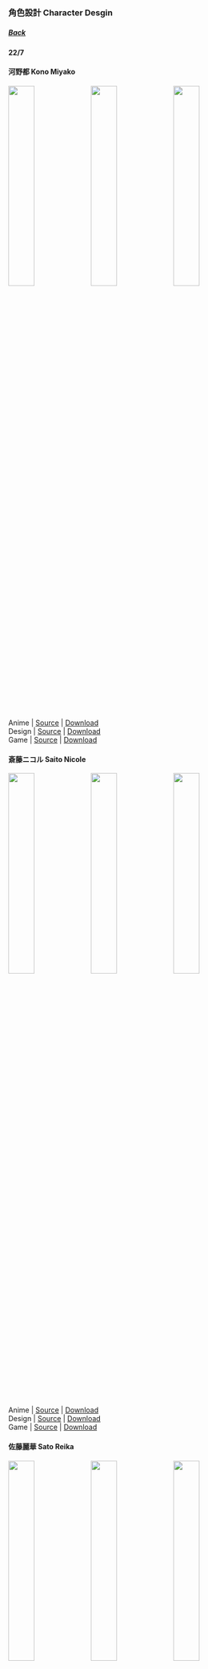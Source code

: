 ### 角色設計 Character Desgin
##### [Back](../../readme.md)

#### 22/7
#### 河野都 Kono Miyako
<img src="../../Album/Character%20Design/Anime/Miyako_anime.png" width="32%">
<img src="../../Album/Character%20Design/Original%20Design/Miyako_design.png" width="32%">
<img src="../../Album/Character%20Design/音楽の時間/Miyako_game.png" width="32%">

 Anime | [Source](http://www.nanabunnonijyuuni.com/assets/img/chara/01_miyako/img_chara_anime.png) | [Download](https://github.com/LYHPandaKing/227PhotoBackup/raw/master/Album/Character%20Design/Anime/Miyako_anime.png)  
 Design | [Source](http://www.nanabunnonijyuuni.com/assets/img/chara/01_miyako/img_chara_design.png) | [Download](https://github.com/LYHPandaKing/227PhotoBackup/raw/master/Album/Character%20Design/Original%20Design/Miyako_design.png)  
 Game | [Source](https://227-game.com/assets/img/character/characters/miyako/ph.png) | [Download](https://github.com/LYHPandaKing/227PhotoBackup/raw/master/Album/Character%20Design/音楽の時間/Miyako_game.png) 
 
#### 斎藤ニコル Saito Nicole
<img src="../../Album/Character%20Design/Anime/Nicole_anime.png" width="32%">
<img src="../../Album/Character%20Design/Original%20Design/Nicole_design.png" width="32%">
<img src="../../Album/Character%20Design/音楽の時間/Nicole_game.png" width="32%">

 Anime | [Source](http://www.nanabunnonijyuuni.com/assets/img/chara/02_nicole/img_chara_anime.png) | [Download](https://github.com/LYHPandaKing/227PhotoBackup/raw/master/Album/Character%20Design/Anime/Nicole_anime.png)  
 Design | [Source](http://www.nanabunnonijyuuni.com/assets/img/chara/02_nicole/img_chara_design.png) | [Download](https://github.com/LYHPandaKing/227PhotoBackup/raw/master/Album/Character%20Design/Original%20Design/Nicole_design.png)  
 Game | [Source](https://227-game.com/assets/img/character/characters/nicole/ph.png) | [Download](https://github.com/LYHPandaKing/227PhotoBackup/raw/master/Album/Character%20Design/音楽の時間/Nicole_game.png)
 
#### 佐藤麗華 Sato Reika
<img src="../../Album/Character%20Design/Anime/Reika_anime.png" width="32%">
<img src="../../Album/Character%20Design/Original%20Design/Reika_design.png" width="32%">
<img src="../../Album/Character%20Design/音楽の時間/Reika_game.png" width="32%">

 Anime | [Source](http://www.nanabunnonijyuuni.com/assets/img/chara/03_reika/img_chara_anime.png) | [Download](https://github.com/LYHPandaKing/227PhotoBackup/raw/master/Album/Character%20Design/Anime/Reika_anime.png)  
 Design | [Source](http://www.nanabunnonijyuuni.com/assets/img/chara/03_reika/img_chara_design.png) | [Download](https://github.com/LYHPandaKing/227PhotoBackup/raw/master/Album/Character%20Design/Original%20Design/Reika_design.png)  
 Game | [Source](https://227-game.com/assets/img/character/characters/reika/ph.png) | [Download](https://github.com/LYHPandaKing/227PhotoBackup/raw/master/Album/Character%20Design/音楽の時間/Reika_game.png)
 
#### 滝川みう Takigawa Miu
<img src="../../Album/Character%20Design/Anime/Miu_anime.png" width="32%">
<img src="../../Album/Character%20Design/Original%20Design/Miu_design.png" width="32%">
<img src="../../Album/Character%20Design/音楽の時間/Miu_game.png" width="32%">

 Anime | [Source](http://www.nanabunnonijyuuni.com/assets/img/chara/05_miu/img_chara_anime.png) | [Download](https://github.com/LYHPandaKing/227PhotoBackup/raw/master/Album/Character%20Design/Anime/Miu_anime.png)  
 Design | [Source](http://www.nanabunnonijyuuni.com/assets/img/chara/05_miu/img_chara_design.png) | [Download](https://github.com/LYHPandaKing/227PhotoBackup/raw/master/Album/Character%20Design/Original%20Design/Miu_design.png)  
 Game | [Source](https://227-game.com/assets/img/character/characters/miu/ph.png) | [Download](https://github.com/LYHPandaKing/227PhotoBackup/raw/master/Album/Character%20Design/音楽の時間/Miu_game.png)
 
#### 立川絢香 Tachikawa Ayaka
<img src="../../Album/Character%20Design/Anime/Ayaka_anime.png" width="32%">
<img src="../../Album/Character%20Design/Original%20Design/Ayaka_design.png" width="32%">
<img src="../../Album/Character%20Design/音楽の時間/Ayaka_game.png" width="32%">

 Anime | [Source](http://www.nanabunnonijyuuni.com/assets/img/chara/04_ayaka/img_chara_anime.png) | [Download](https://github.com/LYHPandaKing/227PhotoBackup/raw/master/Album/Character%20Design/Anime/Ayaka_anime.png)  
 Design | [Source](http://www.nanabunnonijyuuni.com/assets/img/chara/04_ayaka/img_chara_design.png) | [Download](https://github.com/LYHPandaKing/227PhotoBackup/raw/master/Album/Character%20Design/Original%20Design/Ayaka_design.png)  
 Game | [Source](https://227-game.com/assets/img/character/characters/ayaka/ph.png) | [Download](https://github.com/LYHPandaKing/227PhotoBackup/raw/master/Album/Character%20Design/音楽の時間/Ayaka_game.png)
 
#### 戸田ジュン Toda Jun
<img src="../../Album/Character%20Design/Anime/Jun_anime.png" width="32%">
<img src="../../Album/Character%20Design/Original%20Design/Jun_design.png" width="32%">
<img src="../../Album/Character%20Design/音楽の時間/Jun_game.png" width="32%">

 Anime | [Source](http://www.nanabunnonijyuuni.com/assets/img/chara/06_jun/img_chara_anime.png) | [Download](https://github.com/LYHPandaKing/227PhotoBackup/raw/master/Album/Character%20Design/Anime/Jun_anime.png)  
 Design | [Source](http://www.nanabunnonijyuuni.com/assets/img/chara/06_jun/img_chara_design.png) | [Download](https://github.com/LYHPandaKing/227PhotoBackup/raw/master/Album/Character%20Design/Original%20Design/Jun_design.png)  
 Game | [Source](https://227-game.com/assets/img/character/characters/jun/ph.png) | [Download](https://github.com/LYHPandaKing/227PhotoBackup/raw/master/Album/Character%20Design/音楽の時間/Jun_game.png)
 
#### 藤間桜 Fujima Sakura
<img src="../../Album/Character%20Design/Anime/Sakura_anime.png" width="32%">
<img src="../../Album/Character%20Design/Original%20Design/Sakura_design.png" width="32%">
<img src="../../Album/Character%20Design/音楽の時間/Sakura_game.png" width="32%">

 Anime | [Source](http://www.nanabunnonijyuuni.com/assets/img/chara/07_sakura/img_chara_anime.png) | [Download](https://github.com/LYHPandaKing/227PhotoBackup/raw/master/Album/Character%20Design/Anime/Sakura_anime.png)  
 Design | [Source](http://www.nanabunnonijyuuni.com/assets/img/chara/07_sakura/img_chara_design.png) | [Download](https://github.com/LYHPandaKing/227PhotoBackup/raw/master/Album/Character%20Design/Original%20Design/Sakura_design.png)  
 Game | [Source](https://227-game.com/assets/img/character/characters/sakura/ph.png) | [Download](https://github.com/LYHPandaKing/227PhotoBackup/raw/master/Album/Character%20Design/音楽の時間/Sakura_game.png)
 
#### 丸山あかね Maruyama Akane
<img src="../../Album/Character%20Design/Anime/Akane_anime.png" width="32%">
<img src="../../Album/Character%20Design/Original%20Design/Akane_design.png" width="32%">
<img src="../../Album/Character%20Design/音楽の時間/Akane_game.png" width="32%">

 Anime | [Source](http://www.nanabunnonijyuuni.com/assets/img/chara/08_akane/img_chara_anime.png) | [Download](https://github.com/LYHPandaKing/227PhotoBackup/raw/master/Album/Character%20Design/Anime/Akane_anime.png)  
 Design | [Source](http://www.nanabunnonijyuuni.com/assets/img/chara/08_akane/img_chara_design.png) | [Download](https://github.com/LYHPandaKing/227PhotoBackup/raw/master/Album/Character%20Design/Original%20Design/Akane_design.png)  
 Game | [Source](https://227-game.com/assets/img/character/characters/akane/ph.png) | [Download](https://github.com/LYHPandaKing/227PhotoBackup/raw/master/Album/Character%20Design/音楽の時間/Akane_game.png)

#### 神木みかみ Kamiki Mikami
<img src="../../Album/Character%20Design/Anime/Mikami_anime.png" width="32%">
<img src="../../Album/Character%20Design/Original%20Design/Mikami_design.png" width="32%">
<img src="../../Album/Character%20Design/音楽の時間/Mikami_game.png" width="32%">

 Anime | [Source](http://www.nanabunnonijyuuni.com/assets/img/chara/09_mikami/img_chara_anime.png) | [Download](https://github.com/LYHPandaKing/227PhotoBackup/raw/master/Album/Character%20Design/Anime/Mikami_anime.png)  
 Design | [Source](http://www.nanabunnonijyuuni.com/assets/img/chara/09_mikami/img_chara_design.png) | [Download](https://github.com/LYHPandaKing/227PhotoBackup/raw/master/Album/Character%20Design/Original%20Design/Mikami_design.png)  
 Game | [Source](https://227-game.com/assets/img/character/characters/mikami/ph.png) | [Download](https://github.com/LYHPandaKing/227PhotoBackup/raw/master/Album/Character%20Design/音楽の時間/Mikami_game.png)

#### 東条悠希 Tojo Yuki
<img src="../../Album/Character%20Design/Anime/Yuki_anime.png" width="32%">
<img src="../../Album/Character%20Design/Original%20Design/Yuki_design.png" width="32%">
<img src="../../Album/Character%20Design/音楽の時間/Yuki_game.png" width="32%">

 Anime | [Source](http://www.nanabunnonijyuuni.com/assets/img/chara/10_yuki/img_chara_anime.png) | [Download](https://github.com/LYHPandaKing/227PhotoBackup/raw/master/Album/Character%20Design/Anime/Yuki_anime.png)  
 Design | [Source](http://www.nanabunnonijyuuni.com/assets/img/chara/10_yuki/img_chara_design.png) | [Download](https://github.com/LYHPandaKing/227PhotoBackup/raw/master/Album/Character%20Design/Original%20Design/Yuki_design.png)  
 Game | [Source](https://227-game.com/assets/img/character/characters/yuki/ph.png) | [Download](https://github.com/LYHPandaKing/227PhotoBackup/raw/master/Album/Character%20Design/音楽の時間/Yuki_game.png)
 
#### 柊つぼみ Hiiragi Tsubomi
<img src="../../Album/Character%20Design/Anime/Tsubomi_anime.png" width="32%">
<img src="../../Album/Character%20Design/Original%20Design/Tsubomi_design.png" width="32%">
<img src="../../Album/Character%20Design/音楽の時間/Tsubomi_game.png" width="32%">

 Anime | [Source](http://www.nanabunnonijyuuni.com/assets/img/chara/11_tsubomi/img_chara_anime.png) | [Download](https://github.com/LYHPandaKing/227PhotoBackup/raw/master/Album/Character%20Design/Anime/Tsubomi_anime.png)  
 Design | [Source](http://www.nanabunnonijyuuni.com/assets/img/chara/11_tsubomi/img_chara_design.png) | [Download](https://github.com/LYHPandaKing/227PhotoBackup/raw/master/Album/Character%20Design/Original%20Design/Tsubomi_design.png)  
 Game | [Source](https://227-game.com/assets/img/character/characters/tsubomi/ph.png) | [Download](https://github.com/LYHPandaKing/227PhotoBackup/raw/master/Album/Character%20Design/音楽の時間/Tsubomi_game.png)
 
<hr>

#### 「音楽の時間」- ChouChou
#### 丸之内薫子 Marunouchi Kaoruko
<img src="../../Album/Character%20Design/音楽の時間/Kaoruko_game.png" width="32%">

 Game | [Source](https://227-game.com/assets/img/character/characters/kaoruko/ph.png) | [Download](https://github.com/LYHPandaKing/227PhotoBackup/raw/master/Album/Character%20Design/音楽の時間/Kaoruko_game.png)

#### 文野ミコ Fumino Miko
<img src="../../Album/Character%20Design/音楽の時間/Miko_game.png" width="32%">

 Game | [Source](https://227-game.com/assets/img/character/characters/miko/ph.png) | [Download](https://github.com/LYHPandaKing/227PhotoBackup/raw/master/Album/Character%20Design/音楽の時間/Miko_game.png)

#### 君島奈々 Kimijima Nana
<img src="../../Album/Character%20Design/音楽の時間/Nana_game.png" width="32%">

 Game | [Source](https://227-game.com/assets/img/character/characters/nana/ph.png) | [Download](https://github.com/LYHPandaKing/227PhotoBackup/raw/master/Album/Character%20Design/音楽の時間/Nana_game.png)

<hr>

#### 「音楽の時間」- 二人三脚プロジェクト
#### 阿久津かすか Akutsu Kasuka
<img src="../../Album/Character%20Design/音楽の時間/Kasuka_game.png" width="32%">
<img src="../../Album/Character%20Design/音楽の時間/Kasuka_game_2.png" width="32%">

 Game | [Source](https://227-game.com/assets/img/character/characters/kasuka/ph.png) | [Download](https://github.com/LYHPandaKing/227PhotoBackup/raw/master/Album/Character%20Design/音楽の時間/Kasuka_game.png) | [Download Ver2](https://github.com/LYHPandaKing/227PhotoBackup/raw/master/Album/Character%20Design/音楽の時間/Kasuka_game_2.png)
 
#### 五十嵐真紀 Igarashi Maki
<img src="../../Album/Character%20Design/音楽の時間/Maki_game.png" width="32%">
<img src="../../Album/Character%20Design/音楽の時間/Maki_game_2.png" width="32%">

 Game | [Source](https://227-game.com/assets/img/character/characters/maki/ph.png) | [Download](https://github.com/LYHPandaKing/227PhotoBackup/raw/master/Album/Character%20Design/音楽の時間/Maki_game.png) | [Download Ver2](https://github.com/LYHPandaKing/227PhotoBackup/raw/master/Album/Character%20Design/音楽の時間/Maki_game_2.png)

#### 黒瀬京子 Kurose Kyoko
<img src="../../Album/Character%20Design/音楽の時間/Kyoko_game.png" width="32%">
<img src="../../Album/Character%20Design/音楽の時間/Kyoko_game_2.png" width="32%">

 Game | [Source](https://227-game.com/assets/img/character/characters/kyoko/ph.png) | [Download](https://github.com/LYHPandaKing/227PhotoBackup/raw/master/Album/Character%20Design/音楽の時間/Kyoko_game.png) | [Download Ver2](https://github.com/LYHPandaKing/227PhotoBackup/raw/master/Album/Character%20Design/音楽の時間/Kyoko_game_2.png)

#### 椎名紅葉 Shiina Momiji
<img src="../../Album/Character%20Design/音楽の時間/Momiji_game.png" width="32%">
<img src="../../Album/Character%20Design/音楽の時間/Momiji_game_2.png" width="32%">

 Game | [Source](https://227-game.com/assets/img/character/characters/momiji/ph.png) | [Download](https://github.com/LYHPandaKing/227PhotoBackup/raw/master/Album/Character%20Design/音楽の時間/Momiji_game.png) | [Download Ver2](https://github.com/LYHPandaKing/227PhotoBackup/raw/master/Album/Character%20Design/音楽の時間/Momiji_game_2.png)

#### 七崎紫苑 Nanasaki Shion
<img src="../../Album/Character%20Design/音楽の時間/Shion_game.png" width="32%">
<img src="../../Album/Character%20Design/音楽の時間/Shion_game_2.png" width="32%">

 Game | [Source](https://227-game.com/assets/img/character/characters/shion/ph.png) | [Download](https://github.com/LYHPandaKing/227PhotoBackup/raw/master/Album/Character%20Design/音楽の時間/Shion_game.png) | [Download Ver2](https://github.com/LYHPandaKing/227PhotoBackup/raw/master/Album/Character%20Design/音楽の時間/Shion_game_2.png)

#### 蓮沼巴 Hasunuma Tomoe
<img src="../../Album/Character%20Design/音楽の時間/Tomoe_game.png" width="32%">
<img src="../../Album/Character%20Design/音楽の時間/Tomoe_game_2.png" width="32%">

 Game | [Source](https://227-game.com/assets/img/character/characters/tomoe/ph.png) | [Download](https://github.com/LYHPandaKing/227PhotoBackup/raw/master/Album/Character%20Design/音楽の時間/Tomoe_game.png) | [Download Ver2](https://github.com/LYHPandaKing/227PhotoBackup/raw/master/Album/Character%20Design/音楽の時間/Tomoe_game_2.png)

#### 岬心彩 Misaki Kokoa
<img src="../../Album/Character%20Design/音楽の時間/Kokoa_game.png" width="32%">
<img src="../../Album/Character%20Design/音楽の時間/Kokoa_game_2.png" width="32%">

 Game | [Source](https://227-game.com/assets/img/character/characters/kokoa/ph.png) | [Download](https://github.com/LYHPandaKing/227PhotoBackup/raw/master/Album/Character%20Design/音楽の時間/Kokoa_game.png) | [Download Ver2](https://github.com/LYHPandaKing/227PhotoBackup/raw/master/Album/Character%20Design/音楽の時間/Kokoa_game_2.png)

#### 村中晴菜 Muranaka Haruna
<img src="../../Album/Character%20Design/音楽の時間/Haruna_game.png" width="32%">
<img src="../../Album/Character%20Design/音楽の時間/Haruna_game_2.png" width="32%">

 Game | [Source](https://227-game.com/assets/img/character/characters/haruna/ph.png) | [Download](https://github.com/LYHPandaKing/227PhotoBackup/raw/master/Album/Character%20Design/音楽の時間/Haruna_game.png) | [Download Ver2](https://github.com/LYHPandaKing/227PhotoBackup/raw/master/Album/Character%20Design/音楽の時間/Haruna_game_2.png)

#### 森鈴音 Mori Suzune
<img src="../../Album/Character%20Design/音楽の時間/Suzune_game.png" width="32%">
<img src="../../Album/Character%20Design/音楽の時間/Suzune_game_2.png" width="32%">

 Game | [Source](https://227-game.com/assets/img/character/characters/suzune/ph.png) | [Download](https://github.com/LYHPandaKing/227PhotoBackup/raw/master/Album/Character%20Design/音楽の時間/Suzune_game.png) | [Download Ver2](https://github.com/LYHPandaKing/227PhotoBackup/raw/master/Album/Character%20Design/音楽の時間/Suzune_game_2.png)

#### 矢代陽夏莉 Yashiro Hikari
<img src="../../Album/Character%20Design/音楽の時間/Hikari_game.png" width="32%">
<img src="../../Album/Character%20Design/音楽の時間/Hikari_game_2.png" width="32%">

 Game | [Source](https://227-game.com/assets/img/character/characters/hikari/ph.png) | [Download](https://github.com/LYHPandaKing/227PhotoBackup/raw/master/Album/Character%20Design/音楽の時間/Hikari_game.png) | [Download Ver2](https://github.com/LYHPandaKing/227PhotoBackup/raw/master/Album/Character%20Design/音楽の時間/Hikari_game_2.png)

#### 若泉月渚 Wakaizumi Runa
<img src="../../Album/Character%20Design/音楽の時間/Runa_game.png" width="32%">
<img src="../../Album/Character%20Design/音楽の時間/Runa_game_2.png" width="32%">

 Game | [Source](https://227-game.com/assets/img/character/characters/runa/ph.png) | [Download](https://github.com/LYHPandaKing/227PhotoBackup/raw/master/Album/Character%20Design/音楽の時間/Runa_game.png) | [Download Ver2](https://github.com/LYHPandaKing/227PhotoBackup/raw/master/Album/Character%20Design/音楽の時間/Runa_game_2.png)
